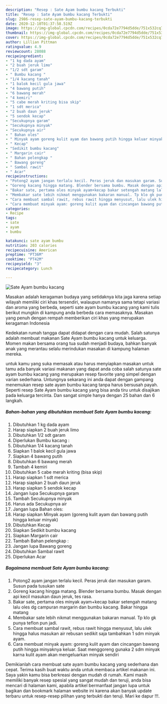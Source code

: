 ```yaml
---
description: "Resep : Sate Ayam bumbu kacang Terbukti"
title: "Resep : Sate Ayam bumbu kacang Terbukti"
slug: 2986-resep-sate-ayam-bumbu-kacang-terbukti
date: 2020-12-10T01:37:58.519Z
image: https://img-global.cpcdn.com/recipes/0cda72e7794d5dde/751x532cq70/sate-ayam-bumbu-kacang-foto-resep-utama.jpg
thumbnail: https://img-global.cpcdn.com/recipes/0cda72e7794d5dde/751x532cq70/sate-ayam-bumbu-kacang-foto-resep-utama.jpg
cover: https://img-global.cpcdn.com/recipes/0cda72e7794d5dde/751x532cq70/sate-ayam-bumbu-kacang-foto-resep-utama.jpg
author: Lillian Pittman
ratingvalue: 4.9
reviewcount: 28088
recipeingredient:
- "1 kg dada ayam"
- "2 buah jeruk limo"
- "1/2 sdt garam"
- " Bumbu kacang "
- "1/4 kacang tanah"
- "1 balok kecil gula jawa"
- "4 bawang putih"
- "6 bawang merah"
- "4 kemiri"
- "5 cabe merah kriting bisa skip"
- "1 sdt merica"
- "2 buah daun jeruk"
- "5 sendok kecap"
- "Secukupnya garam"
- "Secukupnya minyak"
- "Secukupnya air"
- " Bahan oles"
- " Minyak ayam goreng kulit ayam dan bawang putih hingga keluar minyak"
- " Kecap"
- "Sedikit bumbu kacang"
- " Margarin cair"
- " Bahan pelengkap "
- " Bawang goreng"
- " Sambal rawit"
- " Acar"
recipeinstructions:
- "Potong2 ayam jangan terlalu kecil. Peras jeruk dan masukan garam. Susun pada tusukan sate"
- "Goreng kacang hingga matang. Blender bersama bumbu. Masak dengan api kecil masukan daun jeruk, tes rasa."
- "Bakar sate, pertama oles minyak ayam+kecap bakar setengah matang lalu oles dg campuran margarin dan bumbu kacang. Bakar hingga matang"
- "Membakar sate lebih nikmat menggunakan bakaran manual. Tp klo gk punya teflon pun jadi."
- "Cara membuat sambal rawit, rebus rawit hingga menyusut, lalu ulek hingga halus masukan air rebusan sedikit saja tambahkan 1 sdm minyak ayam."
- "Cara membuat minyak ayam: goreng kulit ayam dan cincangan bawang putih hingga minyaknya keluar. Saat menggoreng gunaka 2 sdm minyak karna kulit ayam akan mengeluarkan minyak sendiri"
categories:
- Recipe
tags:
- sate
- ayam
- bumbu

katakunci: sate ayam bumbu 
nutrition: 203 calories
recipecuisine: American
preptime: "PT36M"
cooktime: "PT42M"
recipeyield: "3"
recipecategory: Lunch

---
```



![Sate Ayam bumbu kacang](https://img-global.cpcdn.com/recipes/0cda72e7794d5dde/751x532cq70/sate-ayam-bumbu-kacang-foto-resep-utama.jpg)

Masakan adalah keragaman budaya yang setidaknya kita jaga karena setiap wilayah memiliki ciri khas tersendiri, walaupun namanya sama tetapi variasi dan aroma yang berbeda, seperti sate ayam bumbu kacang yang kami tulis berikut mungkin di kampung anda berbeda cara memasaknya. Masakan yang penuh dengan rempah memberikan ciri khas yang merupakan keragaman Indonesia



Kedekatan rumah tangga dapat didapat dengan cara mudah. Salah satunya adalah membuat makanan Sate Ayam bumbu kacang untuk keluarga. Momen makan bersama orang tua sudah menjadi budaya, bahkan banyak anak yang merantau selalu merindukan masakan di kampung halaman mereka.

untuk kamu yang suka memasak atau harus menyiapkan masakan untuk tamu ada banyak variasi makanan yang dapat anda coba salah satunya sate ayam bumbu kacang yang merupakan resep favorite yang simpel dengan varian sederhana. Untungnya sekarang ini anda dapat dengan gampang menemukan resep sate ayam bumbu kacang tanpa harus bersusah payah.
Seperti resep Sate Ayam bumbu kacang yang bisa anda tiru untuk disajikan pada keluarga tercinta. Dan sangat simple hanya dengan 25 bahan dan 6 langkah.


<!--inarticleads1-->

##### Bahan-bahan yang dibutuhkan membuat Sate Ayam bumbu kacang:

1. Dibutuhkan 1 kg dada ayam
1. Harap siapkan 2 buah jeruk limo
1. Dibutuhkan 1/2 sdt garam
1. Diperlukan  Bumbu kacang :
1. Dibutuhkan 1/4 kacang tanah
1. Siapkan 1 balok kecil gula jawa
1. Siapkan 4 bawang putih
1. Dibutuhkan 6 bawang merah
1. Tambah 4 kemiri
1. Dibutuhkan 5 cabe merah kriting (bisa skip)
1. Harap siapkan 1 sdt merica
1. Harap siapkan 2 buah daun jeruk
1. Harap siapkan 5 sendok kecap
1. Jangan lupa Secukupnya garam
1. Tambah Secukupnya minyak
1. Harus ada Secukupnya air
1. Jangan lupa  Bahan oles:
1. Harap siapkan  Minyak ayam (goreng kulit ayam dan bawang putih hingga keluar minyak)
1. Dibutuhkan  Kecap
1. Siapkan Sedikit bumbu kacang
1. Siapkan  Margarin cair
1. Tambah  Bahan pelengkap :
1. Jangan lupa  Bawang goreng
1. Dibutuhkan  Sambal rawit
1. Diperlukan  Acar




<!--inarticleads2-->

##### Bagaimana membuat  Sate Ayam bumbu kacang:

1. Potong2 ayam jangan terlalu kecil. Peras jeruk dan masukan garam. Susun pada tusukan sate
1. Goreng kacang hingga matang. Blender bersama bumbu. Masak dengan api kecil masukan daun jeruk, tes rasa.
1. Bakar sate, pertama oles minyak ayam+kecap bakar setengah matang lalu oles dg campuran margarin dan bumbu kacang. Bakar hingga matang
1. Membakar sate lebih nikmat menggunakan bakaran manual. Tp klo gk punya teflon pun jadi.
1. Cara membuat sambal rawit, rebus rawit hingga menyusut, lalu ulek hingga halus masukan air rebusan sedikit saja tambahkan 1 sdm minyak ayam.
1. Cara membuat minyak ayam: goreng kulit ayam dan cincangan bawang putih hingga minyaknya keluar. Saat menggoreng gunaka 2 sdm minyak karna kulit ayam akan mengeluarkan minyak sendiri




Demikianlah cara membuat sate ayam bumbu kacang yang sederhana dan cepat. Terima kasih buat waktu anda untuk membaca artikel makanan ini. Saya yakin kamu bisa berkreasi dengan mudah di rumah. Kami masih memiliki banyak resep spesial yang sangat mudah dan teruji, anda bisa mencari di halaman kami, apabila artikel bermanfaat jangan lupa untuk bagikan dan bookmark halaman website ini karena akan banyak update terbaru untuk resep-resep pilihan yang terbukti dan teruji. Mari ke dapur !!!. 
